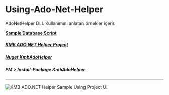 # Using-Ado-Net-Helper
AdoNetHelper DLL Kullanımını anlatan örnekler içerir.

**[Sample Database Script](https://github.com/kadirmuratbaseren/Using-Ado-Net-Helper/blob/master/UsingAdoNetHelper/sample-database-script.sql)**

##### [KMB ADO.NET Helper Project](https://github.com/kadirmuratbaseren/Ado-Net-Helper)
##### [Nuget KmbAdoHelper](https://www.nuget.org/packages/KmbAdoHelper/)
##### PM &gt; **Install-Package KmbAdoHelper**
---
![KMB ADO.NET Helper Sample Using Project UI](https://lh3.googleusercontent.com/_5std4i5leEuMSPwor7ip-dox_ELNCFFz6Qo9QkTeruOisF-FAPcW-dxJhIxIqGQoCH2z5ZyYgEruk4NC9h6BB6Ja4LfMhbwXGIZJsrh1NVMBL58GinPz0gGIjHfI7XwQOT-dfvgtMwt45CSnm2TRw85y142vt5_SVZAr6C199k0NJoJNX6eSr3Lb1YBhmII16lD3IaSoR-j0YfJQTfOL32xT86vdmUcChRmsfB2TvkoXCesutdMUx8vqq7l-VoOXZrmiTrE5wBrPUmQXL7_JXQd7KK7UMpuMQ40QVFJCfY154dHqmCpccD_rQ-TmeDjw-8umpGric1XQsbt_TaGKaKbjE609c0qn6J0Qy-WVhJwQdnPXkPpLs9kyCrVoYHxtrcAX3Z1m9oym_cnnOa7ng1mOmrjS9sSPEv550sBz0hQVOu4Nsrc4XEoCt6snydZr84woZis0KHetP52jq2dNMRLA7wlLw81DuHm2TKjVRsnO9SnAf-nxKiMPfcqL7GAd5r7j0EESI-HKKErTKgJ6hPRl7G3McVyE5L-hcr-nwV15nTLflkkBGSeqEX64fuIDXeMrjFthwJ6I7ZUAtJqwouJBJ2oSJU=w356-h186-no)
